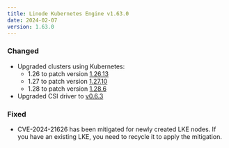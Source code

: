 ```yaml
---
title: Linode Kubernetes Engine v1.63.0
date: 2024-02-07
version: 1.63.0
---
```


### Changed

- Upgraded clusters using Kubernetes:
  - 1.26 to patch version [1.26.13](https://github.com/kubernetes/kubernetes/blob/master/CHANGELOG/CHANGELOG-1.26.md#v12613)
  - 1.27 to patch version [1.27.10](https://github.com/kubernetes/kubernetes/blob/master/CHANGELOG/CHANGELOG-1.27.md#v12710)
  - 1.28 to patch version [1.28.6](https://github.com/kubernetes/kubernetes/blob/master/CHANGELOG/CHANGELOG-1.28.md#v1286)
- Upgraded CSI driver to [v0.6.3](https://github.com/linode/linode-blockstorage-csi-driver/releases/tag/v0.6.3)

### Fixed

- CVE-2024-21626 has been mitigated for newly created LKE nodes. If you have an existing LKE, you need to recycle it to apply the mitigation.